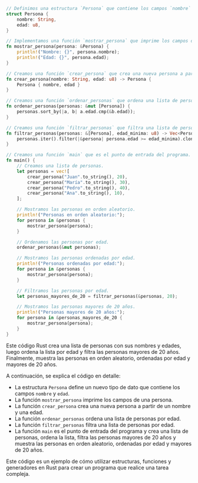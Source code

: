 ```rust
// Definimos una estructura `Persona` que contiene los campos `nombre` y `edad`.
struct Persona {
    nombre: String,
    edad: u8,
}

// Implementamos una función `mostrar_persona` que imprime los campos de una persona.
fn mostrar_persona(persona: &Persona) {
    println!("Nombre: {}", persona.nombre);
    println!("Edad: {}", persona.edad);
}

// Creamos una función `crear_persona` que crea una nueva persona a partir de un nombre y una edad.
fn crear_persona(nombre: String, edad: u8) -> Persona {
    Persona { nombre, edad }
}

// Creamos una función `ordenar_personas` que ordena una lista de personas por edad.
fn ordenar_personas(personas: &mut [Persona]) {
    personas.sort_by(|a, b| a.edad.cmp(&b.edad));
}

// Creamos una función `filtrar_personas` que filtra una lista de personas por edad.
fn filtrar_personas(personas: &[Persona], edad_minima: u8) -> Vec<Persona> {
    personas.iter().filter(|&persona| persona.edad >= edad_minima).cloned().collect()
}

// Creamos una función `main` que es el punto de entrada del programa.
fn main() {
    // Creamos una lista de personas.
    let personas = vec![
        crear_persona("Juan".to_string(), 20),
        crear_persona("María".to_string(), 30),
        crear_persona("Pedro".to_string(), 40),
        crear_persona("Ana".to_string(), 10),
    ];

    // Mostramos las personas en orden aleatorio.
    println!("Personas en orden aleatorio:");
    for persona in &personas {
        mostrar_persona(persona);
    }

    // Ordenamos las personas por edad.
    ordenar_personas(&mut personas);

    // Mostramos las personas ordenadas por edad.
    println!("Personas ordenadas por edad:");
    for persona in &personas {
        mostrar_persona(persona);
    }

    // Filtramos las personas por edad.
    let personas_mayores_de_20 = filtrar_personas(&personas, 20);

    // Mostramos las personas mayores de 20 años.
    println!("Personas mayores de 20 años:");
    for persona in &personas_mayores_de_20 {
        mostrar_persona(persona);
    }
}
```

Este código Rust crea una lista de personas con sus nombres y edades, luego ordena la lista por edad y filtra las personas mayores de 20 años. Finalmente, muestra las personas en orden aleatorio, ordenadas por edad y mayores de 20 años.

A continuación, se explica el código en detalle:

* La estructura `Persona` define un nuevo tipo de dato que contiene los campos `nombre` y `edad`.
* La función `mostrar_persona` imprime los campos de una persona.
* La función `crear_persona` crea una nueva persona a partir de un nombre y una edad.
* La función `ordenar_personas` ordena una lista de personas por edad.
* La función `filtrar_personas` filtra una lista de personas por edad.
* La función `main` es el punto de entrada del programa y crea una lista de personas, ordena la lista, filtra las personas mayores de 20 años y muestra las personas en orden aleatorio, ordenadas por edad y mayores de 20 años.

Este código es un ejemplo de cómo utilizar estructuras, funciones y generadores en Rust para crear un programa que realice una tarea compleja.